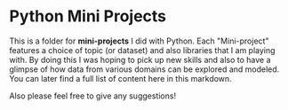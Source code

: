 # Python Mini Projects  

This is a folder for **mini-projects** I did with Python. Each "Mini-project" features a choice of topic (or dataset) and also libraries that I am playing with. By doing this I was hoping to pick up new skills and also to have a glimpse of how data from various domains can be explored and modeled. You can later find a full list of content here in this markdown.  

Also please feel free to give any suggestions!
